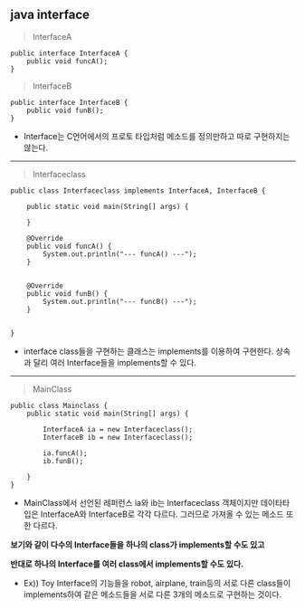 ## java interface

>InterfaceA 

```
public interface InterfaceA {
	public void funcA();
}
```

>InterfaceB

```
public interface InterfaceB {
	public void funB();
}
```
* Interface는 C언어에서의 프로토 타입처럼 메소드를 정의만하고 따로 구현하지는 않는다.
***
>Interfaceclass

```
public class Interfaceclass implements InterfaceA, InterfaceB {

	public static void main(String[] args) {

	}

	@Override
	public void funcA() {
		System.out.println("--- funcA() ---");
	}
	
	
	@Override
	public void funB() {
		System.out.println("--- funcB() ---");
	}


}
```
* interface class들을 구현하는 클래스는 implements를 이용하여 구현한다. 
상속과 달리 여러 Interface들을 implements할 수 있다.
***

>MainClass

```
public class Mainclass {
	public static void main(String[] args) {
		
		InterfaceA ia = new Interfaceclass();
		InterfaceB ib = new Interfaceclass();
		
		ia.funcA();
		ib.funB();
		
	}
}
```

* MainClass에서 선언된 레퍼런스 ia와 ib는 Interfaceclass 객체이지만 데이타타입은 InterfaceA와 InterfaceB로 각각 다르다. 그러므로 가져올 수 있는
메소드 또한 다르다.

**보기와 같이 다수의 Interface들을 하나의 class가 implements할 수도 있고**

**반대로 하나의 Interface를 여러 class에서 implements할 수도 있다.**

- Ex)) Toy Interface의 기능들을 robot, airplane, train등의 서로 다른 class들이 implements하여 같은 메소드들을 
서로 다른 3개의 메소드로 구현하는 것이다.
